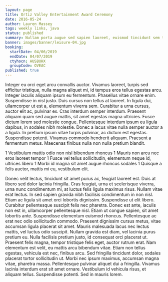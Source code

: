 ```yaml
---
layout: page
title: Ortiz Valley Entertainment Award Ceremony
date: 2016-05-24
author: Lauren Massey
tags: weekly links, java
status: published
summary: Nullam porta augue sed sapien laoreet, euismod tincidunt sem tempus.
banner: images/banner/leisure-04.jpg
booking:
  startDate: 04/06/2019
  endDate: 04/07/2019
  ctyhocn: AUSBUHX
  groupCode: OVEAC
published: true
---
```

Integer eu orci eget arcu convallis auctor. Vivamus laoreet, turpis sed efficitur tristique, nulla magna aliquet mi, id tempus eros tellus egestas arcu. Integer iaculis aliquam ipsum eu fermentum. Phasellus vitae ornare enim. Suspendisse in nisl justo. Duis cursus non tellus at laoreet. In ligula dui, ullamcorper ut est a, elementum viverra sem. Curabitur a urna cursus, auctor elit ac, pulvinar ex.
Cras interdum semper interdum. Praesent aliquam quam sed augue mattis, sit amet egestas magna ultricies. Fusce dictum lorem sed molestie congue. Pellentesque interdum ipsum eu ligula dapibus, in sodales nibh molestie. Donec a lacus vitae nulla semper auctor a a ligula. In pretium ipsum vitae turpis pulvinar, ac dictum est egestas. Suspendisse potenti. Vivamus commodo hendrerit aliquam. Praesent a fermentum metus. Maecenas finibus nulla non nulla pretium blandit.

1 Vestibulum mattis odio non nisl bibendum rhoncus
1 Mauris non arcu nec eros laoreet tempor
1 Fusce vel tellus sollicitudin, elementum neque id, ultrices libero
1 Morbi id magna sit amet augue rhoncus sodales
1 Quisque a felis auctor, mattis mi eu, vestibulum elit.

Donec velit lectus, tincidunt sit amet purus ac, feugiat laoreet est. Duis at libero sed dolor lacinia fringilla. Cras feugiat, urna et scelerisque viverra, urna nunc condimentum mi, at luctus felis ligula maximus risus. Nullam vitae erat lectus. In sed sapien gravida nibh facilisis condimentum in non nisl. Etiam ac ligula sit amet orci lobortis dignissim. Suspendisse ut elit libero. Curabitur pellentesque suscipit felis nec pharetra. Donec est ante, iaculis non est in, ullamcorper pellentesque nisl. Etiam ut congue sapien, sit amet lobortis ante. Suspendisse elementum euismod rhoncus. Pellentesque ac erat nec odio sollicitudin commodo. Praesent dignissim cursus metus, vitae accumsan ligula placerat sit amet. Mauris malesuada lacus nec lectus mattis, vel luctus odio suscipit.
Nullam gravida est diam, vel lacinia purus pretium eu. Nulla facilisis pretium justo, id consequat orci placerat ut. Praesent felis magna, tempor tristique felis eget, auctor rutrum erat. Nam elementum est velit, eu mattis arcu bibendum vitae. Etiam non tellus egestas, vehicula est nec, finibus arcu. Sed fringilla tincidunt dolor, sodales placerat tortor sollicitudin ut. Morbi nec ipsum maximus, accumsan magna vitae, pharetra massa. Pellentesque pulvinar aliquet dui a fringilla. Vivamus lacinia interdum erat sit amet ornare. Vestibulum id vehicula risus, et aliquam tellus. Suspendisse potenti. Sed in mauris lorem.
